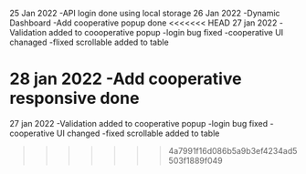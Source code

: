 25 Jan 2022
  -API login done using local storage
26 Jan 2022
  -Dynamic Dashboard 
  -Add cooperative popup done
<<<<<<< HEAD
27 jan 2022
  -Validation added to coooperative popup
  -login bug fixed
  -cooperative UI chanaged
  -flixed scrollable added to table

28 jan 2022
 -Add cooperative responsive done
=======

27 jan 2022
-Validation added to cooperative popup
-login bug fixed
-cooperative UI changed
-fixed scrollable added to table
>>>>>>> 4a7991f16d086b5a9b3ef4234ad5503f1889f049
